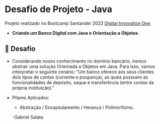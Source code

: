 # Desafio de Projeto - Java

Projeto realizado no Bootcamp Santander 2022 [Digital Innovation One](https://digitalinnovation.one/).

- **Criando um Banco Digital com Java e Orientação a Objetos**.

  

## 📌 Desafio

- Considerando nosso conhecimento no domínio bancário, iremos abstrair uma solução Orientada a Objetos em Java. Para isso, vamos interpretar o seguinte cenário: “Um banco oferece aos seus clientes dois tipos de contas (corrente e poupança), as quais possuem as funcionalidades de depósito, saque e transferência (entre contas da própria instituição).”
  
- Pilares Aplicados:
  - Abstração / Encapsulamento / Herança / Polimorfismo.
  
  -Gabriel Salata
